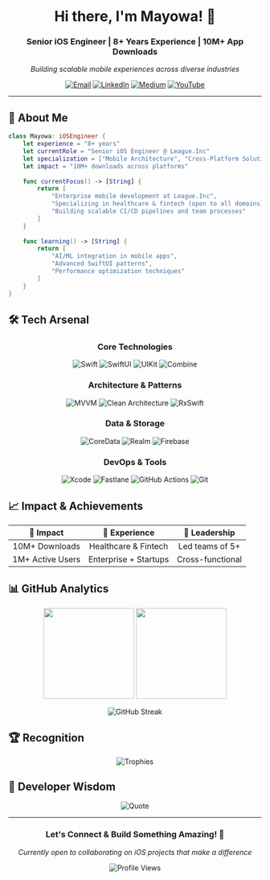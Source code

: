 <div align="center">
  
# Hi there, I'm Mayowa! 👋

### Senior iOS Engineer | 8+ Years Experience | 10M+ App Downloads

*Building scalable mobile experiences across diverse industries*

[![Email](https://img.shields.io/badge/-Email-EA4335?style=flat-square&logo=gmail&logoColor=white)](mailto:mayowaolunuga1@gmail.com)
[![LinkedIn](https://img.shields.io/badge/-LinkedIn-0A66C2?style=flat-square&logo=linkedin&logoColor=white)](https://linkedin.com/in/mayowaolunuga)
[![Medium](https://img.shields.io/badge/-Medium-000000?style=flat-square&logo=medium&logoColor=white)](https://medium.com/@mayowaolunuga1)
[![YouTube](https://img.shields.io/badge/-YouTube-FF0000?style=flat-square&logo=youtube&logoColor=white)](https://youtube.com/@Toniolunuga)

---

</div>

## 🚀 About Me

```swift
class Mayowa: iOSEngineer {
    let experience = "8+ years"
    let currentRole = "Senior iOS Engineer @ League.Inc"
    let specialization = ["Mobile Architecture", "Cross-Platform Solutions", "Team Leadership"]
    let impact = "10M+ downloads across platforms"
    
    func currentFocus() -> [String] {
        return [
            "Enterprise mobile development at League.Inc",
            "Specializing in healthcare & fintech (open to all domains)",
            "Building scalable CI/CD pipelines and team processes"
        ]
    }
    
    func learning() -> [String] {
        return [
            "AI/ML integration in mobile apps",
            "Advanced SwiftUI patterns",
            "Performance optimization techniques"
        ]
    }
}
```

## 🛠️ Tech Arsenal

<div align="center">

### Core Technologies
![Swift](https://img.shields.io/badge/-Swift-FA7343?style=for-the-badge&logo=swift&logoColor=white)
![SwiftUI](https://img.shields.io/badge/-SwiftUI-0066CC?style=for-the-badge&logo=swift&logoColor=white)
![UIKit](https://img.shields.io/badge/-UIKit-2396F3?style=for-the-badge&logo=apple&logoColor=white)
![Combine](https://img.shields.io/badge/-Combine-FF6B35?style=for-the-badge&logo=apple&logoColor=white)

### Architecture & Patterns
![MVVM](https://img.shields.io/badge/-MVVM-4CAF50?style=for-the-badge)
![Clean Architecture](https://img.shields.io/badge/-Clean%20Architecture-9C27B0?style=for-the-badge)
![RxSwift](https://img.shields.io/badge/-RxSwift-B7178C?style=for-the-badge)

### Data & Storage
![CoreData](https://img.shields.io/badge/-CoreData-1976D2?style=for-the-badge&logo=apple&logoColor=white)
![Realm](https://img.shields.io/badge/-Realm-39477F?style=for-the-badge&logo=realm&logoColor=white)
![Firebase](https://img.shields.io/badge/-Firebase-FFCA28?style=for-the-badge&logo=firebase&logoColor=black)

### DevOps & Tools
![Xcode](https://img.shields.io/badge/-Xcode-1575F9?style=for-the-badge&logo=xcode&logoColor=white)
![Fastlane](https://img.shields.io/badge/-Fastlane-00D084?style=for-the-badge&logo=fastlane&logoColor=white)
![GitHub Actions](https://img.shields.io/badge/-GitHub%20Actions-2088FF?style=for-the-badge&logo=github-actions&logoColor=white)
![Git](https://img.shields.io/badge/-Git-F05032?style=for-the-badge&logo=git&logoColor=white)

</div>

## 📈 Impact & Achievements

<div align="center">

| 🎯 **Impact** | 📱 **Experience** | 👥 **Leadership** |
|:---:|:---:|:---:|
| 10M+ Downloads | Healthcare & Fintech | Led teams of 5+ |
| 1M+ Active Users | Enterprise + Startups | Cross-functional |

</div>

## 📊 GitHub Analytics

<div align="center">
  
<img height="180em" src="https://github-readme-stats.vercel.app/api?username=Olunuga&show_icons=true&theme=github_dark&include_all_commits=true&count_private=true&hide_border=true&bg_color=0D1117&title_color=58A6FF&text_color=8B949E&icon_color=58A6FF"/>

<img height="180em" src="https://github-readme-stats.vercel.app/api/top-langs/?username=Olunuga&layout=compact&theme=github_dark&hide_border=true&bg_color=0D1117&title_color=58A6FF&text_color=8B949E"/>

</div>

<div align="center">
  
![GitHub Streak](https://nirzak-streak-stats.vercel.app/?user=Olunuga&theme=github-dark-blue&hide_border=true&background=0D1117)

</div>

## 🏆 Recognition

<div align="center">

![Trophies](https://github-profile-trophy.vercel.app/?username=Olunuga&theme=onestar&no-frame=true&no-bg=true&margin-w=4&row=1)

</div>

## 💭 Developer Wisdom

<div align="center">

![Quote](https://quotes-github-readme.vercel.app/api?type=horizontal&theme=dark&bg_color=0D1117&border_color=30363D)

</div>

---

<div align="center">

### Let's Connect & Build Something Amazing! 🚀

*Currently open to collaborating on iOS projects that make a difference*

![Profile Views](https://komarev.com/ghpvc/?username=Olunuga&style=flat-square&color=58A6FF)

</div>

<!-- Proudly created with GPRM ( https://gprm.itsvg.in ) -->

<!--
**Olunuga/Olunuga** is a ✨ _special_ ✨ repository because its `README.md` (this file) appears on your GitHub profile.

Here are some ideas to get you started:

- 🔭 I’m currently working on ...
- 🌱 I’m currently learning ...
- 👯 I’m looking to collaborate on ...
- 🤔 I’m looking for help with ...
- 💬 Ask me about ...
- 📫 How to reach me: ...
- 😄 Pronouns: ...
- ⚡ Fun fact: ...
-->
